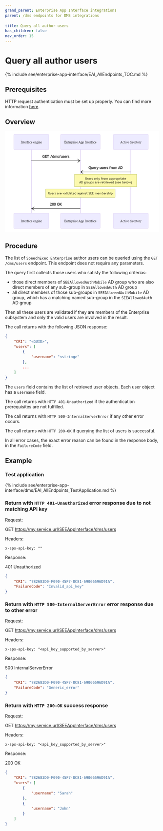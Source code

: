 ```yaml
---
grand_parent: Enterprise App Interface integrations
parent: /dms endpoints for DMS integrations

title: Query all author users
has_children: false
nav_order: 15
---
```


# Query all author users
{% include see/enterprise-app-interface/EAI_AllEndpoints_TOC.md %}

## Prerequisites

HTTP request authentication must be set up properly.
You can find more information [here](./10_DmsAuthentication.md).

## Overview

![/dms/users workflow overview](static/images/diagrams/EAI_DMS_GetUsers.png)

## Procedure

The list of `SpeechExec Enterprise` author users can be queried using the `GET /dms/users` endpoint. This endpoint does not require any parameters.

The query first collects those users who satisfy the following criterias:
- those direct members of `SEEAllowedAuthMobile` AD group who are also direct members of any sub-group in `SEEAllowedAuth` AD group
- all direct members of those sub-groups in `SEEAllowedAuthMobile` AD group, which has a matching named sub-group in the `SEEAllowedAuth` AD group

Then all these users are validated if they are members of the Enterprise subsystem and only the valid users are involved in the result.

The call returns with the following JSON response:

``` json	
{
    "CRI": "<GUID>",
    "users": [
        {
            "username": "<string>"
        },
        ...
    ]
}
```

The `users` field contains the list of retrieved user objects. Each user object has a `username` field.

The call returns with `HTTP 401-Unauthorized` if the authentication prerequisites are not fulfilled.

The call returns with `HTTP 500-InternalServerError` if any other error occurs.

The call returns with `HTTP 200-OK` if querying the list of users is successful.

In all error cases, the exact error reason can be found in the response body, in the `FailureCode` field.

## Example

### Test application
{% include see/enterprise-app-interface/dms/EAI_AllEndpoints_TestApplication.md %}

### Return with `HTTP 401-Unauthorized` error response due to not matching API key

Request:

GET https://my.service.url/SEEAppInterface/dms/users

Headers:
```
x-sps-api-key: ""
```

Response:

401 Unauthorized
``` json
{
    "CRI": "7B2683D0-F090-45F7-8C81-69066596D91A",
    "FailureCode": "Invalid_api_key"
}
```

### Return with `HTTP 500-InternalServerError` error response due to other error

Request:

GET https://my.service.url/SEEAppInterface/dms/users

Headers:
```
x-sps-api-key: "<api_key_supported_by_server>"
```

Response:

500 InternalServerError
``` json
{
    "CRI": "7B2683D0-F090-45F7-8C81-69066596D91A",
    "FailureCode": "Generic_error"
}
```

### Return with `HTTP 200-OK` success response

Request:

GET https://my.service.url/SEEAppInterface/dms/users

Headers:
```
x-sps-api-key: "<api_key_supported_by_server>"
```

Response:

200 OK
``` json
{
    "CRI": "7B2683D0-F090-45F7-8C81-69066596D91A",
    "users": [
        {
            "username": "Sarah"
        },
        {
            "username": "John"
        }
    ]
}
```
